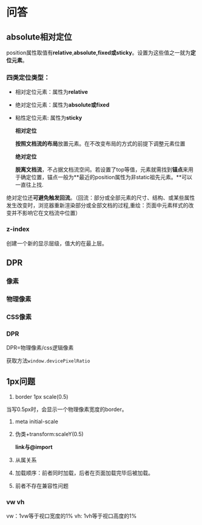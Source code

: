 # 问答

## absolute相对定位

position属性取值有**relative**,**absolute,fixed或sticky**。设置为这些值之一就为**定位元素**。

### 四类定位类型：

* 相对定位元素：属性为**relative**
* 绝对定位元素：属性为**absolute或fixed**
* 粘性定位元素: 属性为**sticky**

  **相对定位**

  **按照文档流的布局**放置元素。在不改变布局的方式的前提下调整元素位置

  **绝对定位**

  **脱离文档流**，不占据文档流空间。若设置了top等值，元素就需找到**锚点**来用于确定位置，锚点一般为**最近的position属性为非static祖先元素。**可以一直往上找.

绝对定位还**可避免触发回流**。（回流：部分或全部元素的尺寸、结构、或某些属性发生改变时，浏览器重新渲染部分或全部文档的过程,重绘：页面中元素样式的改变并不影响它在文档流中位置）

### z-index

创建一个新的显示层级，值大的在最上层。

## DPR

### 像素

### 物理像素

### CSS像素

### DPR

DPR=物理像素/css逻辑像素

获取方法`window.devicePixelRatio`

## 1px问题

1. border 1px scale\(0.5\)

当写0.5px时，会显示一个物理像素宽度的border。

1. meta initial-scale
2. 伪类+transform:scaleY\(0.5\)

   **link与@import**

3. 从属关系
4. 加载顺序：前者同时加载，后者在页面加载完毕后被加载。
5. 前者不存在兼容性问题

### vw vh

vw：1vw等于视口宽度的1% vh: 1vh等于视口高度的1%

